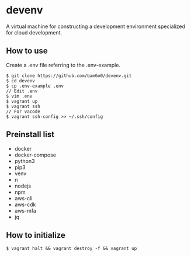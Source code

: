 # devenv
A virtual machine for constructing a development environment specialized for cloud development.


## How to use
Create a .env file referring to the .env-example.
```
$ git clone https://github.com/bam6o0/devenv.git
$ cd devenv
$ cp .env-example .env
// Edit .env
$ vim .env
$ vagrant up
$ vagrant ssh
// For vacode
$ vagrant ssh-config >> ~/.ssh/config
```

## Preinstall list
+ docker
+ docker-compose
+ python3
+ pip3
+ venv
+ n
+ nodejs
+ npm
+ aws-cli
+ aws-cdk
+ aws-mfa
+ jq

## How to initialize
```
$ vagrant halt && vagrant destroy -f && vagrant up
```
